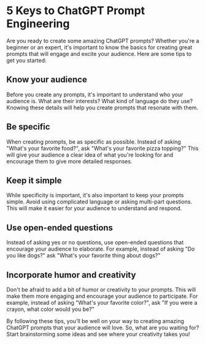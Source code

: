 # 5 Keys to ChatGPT Prompt Engineering

Are you ready to create some amazing ChatGPT prompts? Whether you're a beginner or an expert, it's
important to know the basics for creating great prompts that will engage and excite your audience.
Here are some tips to get you started:

## Know your audience

Before you create any prompts, it's important to understand who your audience
is. What are their interests? What kind of language do they use? Knowing these details will help
you create prompts that resonate with them.

## Be specific

When creating prompts, be as specific as possible. Instead of asking "What's your
favorite food?", ask "What's your favorite pizza topping?" This will give your audience a clear
idea of what you're looking for and encourage them to give more detailed responses.

## Keep it simple

While specificity is important, it's also important to keep your prompts simple.
Avoid using complicated language or asking multi-part questions. This will make it easier for your
audience to understand and respond.

## Use open-ended questions

Instead of asking yes or no questions, use open-ended questions that
encourage your audience to elaborate. For example, instead of asking "Do you like dogs?"
ask "What's your favorite thing about dogs?"

## Incorporate humor and creativity

Don't be afraid to add a bit of humor or creativity to your
prompts. This will make them more engaging and encourage your audience to participate. For example,
instead of asking "What's your favorite color?", ask "If you were a crayon, what color would you
be?"

By following these tips, you'll be well on your way to creating amazing ChatGPT prompts that your
audience will love. So, what are you waiting for? Start brainstorming some ideas and see where your
creativity takes you!